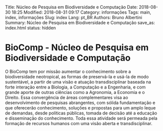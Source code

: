 Title: Núcleo de Pesquisa em Biodiversidade e Computação
Date: 2018-08-30 18:25
Modified: 2018-08-31 09:17
Category: informações
Tags: main, index, informações
Slug: index
Lang: pt_BR
Authors: Bruno Albertini
Summary: Núcleo de Pesquisa em Biodiversidade e Computação
save_as: index.html
status: hidden

# BioComp - Núcleo de Pesquisa em Biodiversidade e Computação

O BioComp tem por missão aumentar o conhecimento sobre a biodiversidade neotropical, as formas de preservá-la e usá-la de modo sustentável, a partir de uma visão e atuação transdisciplinar baseada na forte interação entre a Biologia, a Computação e a Engenharia, e com grande aporte de outras ciências como a Agronomia, a Economia e o Direito. Essa convergência de áreas complementares visa ao desenvolvimento de pesquisas abrangentes, com sólida fundamentação e que oferecerão conhecimento, soluções e propostas para um amplo leque de demandas, desde políticas públicas, tomada de decisão até a educação e disseminação do conhecimento. Toda essa atividade será permeada pela formação de recursos humanos com uma visão aberta e transdisciplinar.
